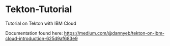 # Tekton-Tutorial
Tutorial on Tekton with IBM Cloud
 
Documentation found here: https://medium.com/@dannyeb/tekton-on-ibm-cloud-introduction-625d9af683e9
